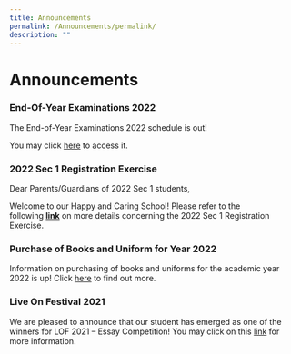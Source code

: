 ```yaml
---
title: Announcements
permalink: /Announcements/permalink/
description: ""
---
```

Announcements
=================

### End-Of-Year Examinations 2022

The End-of-Year Examinations 2022 schedule is out!

You may click [here](/community-involvement/School-Examinations/permalink/) to access it.


### 2022 Sec 1 Registration Exercise

Dear Parents/Guardians of 2022 Sec 1 students,

Welcome to our Happy and Caring School! Please refer to the following **[link](https://www.loyangviewsec.moe.edu.sg/community-involvement/secondary-1-registration)** on more details concerning the 2022 Sec 1 Registration Exercise.


### Purchase of Books and Uniform for Year 2022

Information on purchasing of books and uniforms for the academic year 2022 is up! Click [here](/community-involvement/Purchase-of-Books-and-Uniforms-2022/permalink/) to find out more.

### Live On Festival 2021

We are pleased to announce that our student has emerged as one of the winners for LOF 2021 – Essay Competition! You may click on this [link](/happy-days-at-lvss/Student-Achievements/permalink/) for more information.